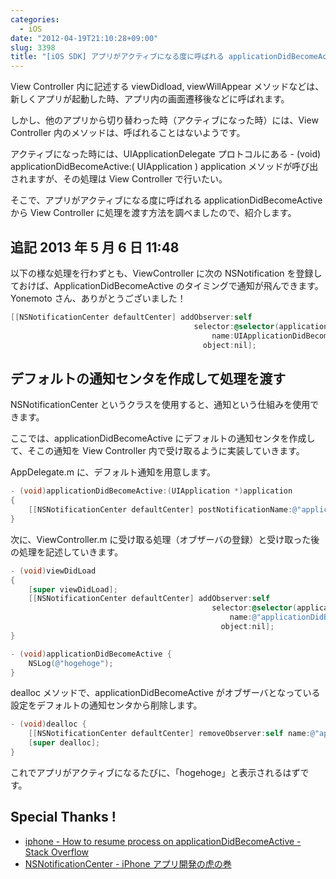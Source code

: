 ```yaml
---
categories:
  - iOS
date: "2012-04-19T21:10:28+09:00"
slug: 3398
title: "[iOS SDK] アプリがアクティブになる度に呼ばれる applicationDidBecomeActive から View Controller に処理を渡す方法"
---
```


View Controller 内に記述する viewDidload, viewWillAppear メソッドなどは、新しくアプリが起動した時、アプリ内の画面遷移後などに呼ばれます。

しかし、他のアプリから切り替わった時（アクティブになった時）には、View Controller 内のメソッドは、呼ばれることはないようです。

アクティブになった時には、UIApplicationDelegate プロトコルにある - (void) applicationDidBecomeActive:( UIApplication ) application メソッドが呼び出されますが、その処理は View Controller で行いたい。

そこで、アプリがアクティブになる度に呼ばれる applicationDidBecomeActive から View Controller に処理を渡す方法を調べましたので、紹介します。

## 追記 2013 年 5 月 6 日 11:48

以下の様な処理を行わずとも、ViewController に次の NSNotification を登録しておけば、ApplicationDidBecomeActive のタイミングで通知が飛んできます。Yonemoto さん、ありがとうございました！

```objective-c
[[NSNotificationCenter defaultCenter] addObserver:self
                                         selector:@selector(applicationDidBecomeActive)
                                             name:UIApplicationDidBecomeActiveNotification
                                           object:nil];
```

## デフォルトの通知センタを作成して処理を渡す

NSNotificationCenter というクラスを使用すると、通知という仕組みを使用できます。

ここでは、applicationDidBecomeActive にデフォルトの通知センタを作成して、そこの通知を View Controller 内で受け取るように実装していきます。

AppDelegate.m に、デフォルト通知を用意します。

```objective-c
- (void)applicationDidBecomeActive:(UIApplication *)application
{
    [[NSNotificationCenter defaultCenter] postNotificationName:@"applicationDidBecomeActive" object:nil];
}
```

次に、ViewController.m に受け取る処理（オブザーバの登録）と受け取った後の処理を記述していきます。

```objective-c
- (void)viewDidLoad
{
    [super viewDidLoad];
    [[NSNotificationCenter defaultCenter] addObserver:self
                                             selector:@selector(applicationDidBecomeActive)
                                                 name:@"applicationDidBecomeActive"
                                               object:nil];
}

- (void)applicationDidBecomeActive {
    NSLog(@"hogehoge");
}
```

dealloc メソッドで、applicationDidBecomeActive がオブザーバとなっている設定をデフォルトの通知センタから削除します。

```objective-c
- (void)dealloc {
    [[NSNotificationCenter defaultCenter] removeObserver:self name:@"applicationDidBecomeActive" object:nil];
    [super dealloc];
}
```

これでアプリがアクティブになるたびに、「hogehoge」と表示されるはずです。

## Special Thanks !

- [iphone - How to resume process on applicationDidBecomeActive - Stack Overflow](http://stackoverflow.com/questions/6075545/how-to-resume-process-on-applicationdidbecomeactive)
- [NSNotificationCenter - iPhone アプリ開発の虎の巻](http://iphone-tora.sakura.ne.jp/nsnotificationcenter.html)
